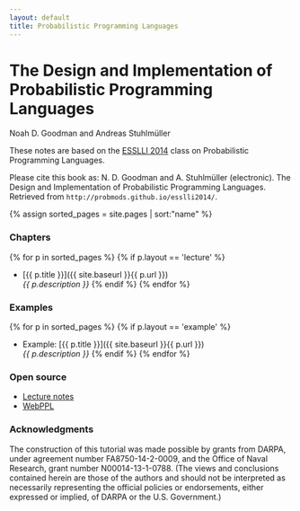 ```yaml
---
layout: default
title: Probabilistic Programming Languages
---
```


<div class="main">
  <h1>The Design and Implementation of Probabilistic Programming Languages</h1>
  <span class="authors">Noah D. Goodman and Andreas Stuhlmüller</span>
</div>

These notes are based on the [ESSLLI 2014](http://www.esslli2014.info) class on Probabilistic Programming Languages.

Please cite this book as: N. D. Goodman and A. Stuhlmüller (electronic). The Design and Implementation of Probabilistic Programming Languages. Retrieved <span id="date"></span> from `http://probmods.github.io/esslli2014/`.

{% assign sorted_pages = site.pages | sort:"name" %}

### Chapters

{% for p in sorted_pages %}
    {% if p.layout == 'lecture' %}
- [{{ p.title }}]({{ site.baseurl }}{{ p.url }})<br>
    <em>{{ p.description }}</em>
    {% endif %}
{% endfor %}


### Examples

{% for p in sorted_pages %}
    {% if p.layout == 'example' %}
- Example: [{{ p.title }}]({{ site.baseurl }}{{ p.url }})<br>
    <em>{{ p.description }}</em>
    {% endif %}
{% endfor %}

### Open source

- [Lecture notes](https://github.com/probmods/esslli2014)
- [WebPPL](https://github.com/probmods/webppl)

### Acknowledgments

The construction of this tutorial was made possible by grants from DARPA, under agreement number FA8750-14-2-0009, and the Office of Naval Research, grant number N00014-13-1-0788. 
(The views and conclusions contained herein are those of the authors and should not be interpreted as necessarily representing the official policies or endorsements, either expressed or implied, of DARPA or the U.S. Government.)
